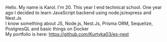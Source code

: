 Hello. My name is Karol. I'm 20. This year I end technical school. One year ago I decided to learn JavaScript backend using node.js/express and Nest.Js
<br>
I know something about JS, Node.js, Nest.Js, Prisma ORM, Sequelize, PostgresQL and basic things on Docker
<br>
My portfolio is here: https://github.com/Kurtyka03/es-nest
